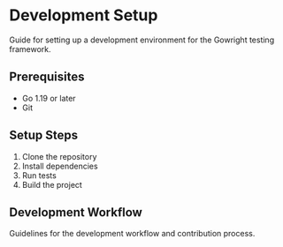 # Development Setup

Guide for setting up a development environment for the Gowright testing framework.

## Prerequisites

- Go 1.19 or later
- Git

## Setup Steps

1. Clone the repository
2. Install dependencies
3. Run tests
4. Build the project

## Development Workflow

Guidelines for the development workflow and contribution process.